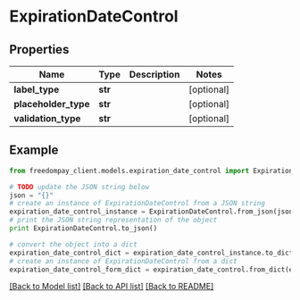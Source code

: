 # ExpirationDateControl


## Properties
Name | Type | Description | Notes
------------ | ------------- | ------------- | -------------
**label_type** | **str** |  | [optional] 
**placeholder_type** | **str** |  | [optional] 
**validation_type** | **str** |  | [optional] 

## Example

```python
from freedompay_client.models.expiration_date_control import ExpirationDateControl

# TODO update the JSON string below
json = "{}"
# create an instance of ExpirationDateControl from a JSON string
expiration_date_control_instance = ExpirationDateControl.from_json(json)
# print the JSON string representation of the object
print ExpirationDateControl.to_json()

# convert the object into a dict
expiration_date_control_dict = expiration_date_control_instance.to_dict()
# create an instance of ExpirationDateControl from a dict
expiration_date_control_form_dict = expiration_date_control.from_dict(expiration_date_control_dict)
```
[[Back to Model list]](../README.md#documentation-for-models) [[Back to API list]](../README.md#documentation-for-api-endpoints) [[Back to README]](../README.md)


